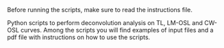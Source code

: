 Before running the scripts, make sure to read the instructions file.

Python scripts to perform deconvolution analysis on TL, LM-OSL and CW-OSL curves.
Among the scripts you will find examples of input files and a pdf file with instructions on how to use the scripts.
